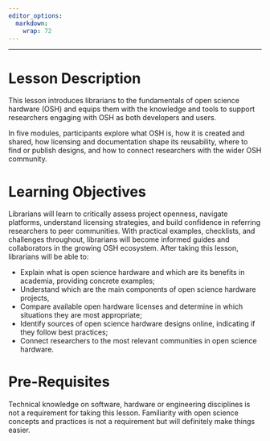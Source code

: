 ```yaml
---
editor_options: 
  markdown: 
    wrap: 72
---
```


------------------------------------------------------------------------

# Lesson Description
This lesson introduces librarians to the fundamentals of open science hardware (OSH) and equips them with the knowledge and tools to support researchers engaging with OSH as both developers and users. 

In five modules, participants explore what OSH is, how it is created and shared, how licensing and documentation shape its reusability, where to find or publish designs, and how to connect researchers with the wider OSH community.

# Learning Objectives

Librarians will learn to critically assess project openness, navigate platforms, understand licensing strategies, and build confidence in referring researchers to peer communities. With practical examples, checklists, and challenges throughout, librarians will become informed guides and collaborators in the growing OSH ecosystem.
After taking this lesson, librarians will be able to: 

- Explain what is open science hardware and which are its benefits in academia, providing concrete examples;
- Understand which are the main components of open science hardware projects,
- Compare available open hardware licenses and determine in which situations they are most appropriate; 
- Identify sources of open science hardware designs online, indicating if they follow best practices;
- Connect researchers to the most relevant communities in open science hardware.

# Pre-Requisites
Technical knowledge on software, hardware or engineering disciplines is not a requirement for taking this lesson. Familiarity with open science concepts and practices is not a requirement but will definitely make things easier.
